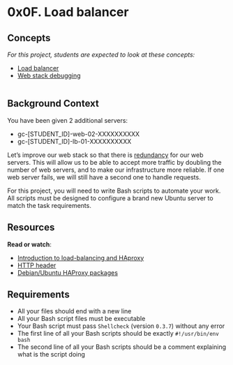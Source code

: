 # 0x0F. Load balancer

<h2>Concepts</h2>


<p>
<em>For this project, students are expected to look at these concepts:</em>
</p>

<ul>
    <li>
    <a href="https://intranet.hbtn.io/concepts/46">Load balancer</a>
    </li>
    <li>
    <a href="https://intranet.hbtn.io/concepts/68">Web stack debugging</a>
    </li>
</ul>


<p><img src="https://s3.amazonaws.com/intranet-projects-files/holbertonschool-sysadmin_devops/275/qfdked8.png" alt="" style="" /></p>

<h2>Background Context</h2>

<p>You have been given 2 additional servers:</p>

<ul>
<li>gc-[STUDENT_ID]-web-02-XXXXXXXXXX</li>
<li>gc-[STUDENT_ID]-lb-01-XXXXXXXXXX</li>
</ul>

<p>Let&rsquo;s improve our web stack so that there is <a href="https://en.wikipedia.org/wiki/Redundancy_%28engineering%29" title="redundancy" target="_blank">redundancy</a> for our web servers. This will allow us to be able to accept more traffic by doubling the number of web servers, and to make our infrastructure more reliable. If one web server fails, we will still have a second one to handle requests.</p>

<p>For this project, you will need to write Bash scripts to automate your work. All scripts must be designed to configure a brand new Ubuntu server to match the task requirements.</p>

<h2>Resources</h2>

<p><strong>Read or watch</strong>:</p>

<ul>
<li><a href="https://www.digitalocean.com/community/tutorials/an-introduction-to-haproxy-and-load-balancing-concepts" title="Introduction to load-balancing and HAproxy" target="_blank">Introduction to load-balancing and HAproxy</a> </li>
<li><a href="https://www.techopedia.com/definition/27178/http-header" title="HTTP header" target="_blank">HTTP header</a> </li>
<li><a href="https://haproxy.debian.net/" title="Debian/Ubuntu HAProxy packages" target="_blank">Debian/Ubuntu HAProxy packages</a></li>
</ul>

<h2>Requirements</h2>

<ul>
<li>All your files should end with a new line</li>
<li>All your Bash script files must be executable</li>
<li>Your Bash script must pass <code>Shellcheck</code> (version <code>0.3.7</code>) without any error</li>
<li>The first line of all your Bash scripts should be exactly <code>#!/usr/bin/env bash</code></li>
<li>The second line of all your Bash scripts should be a comment explaining what is the script doing</li>
</ul>




